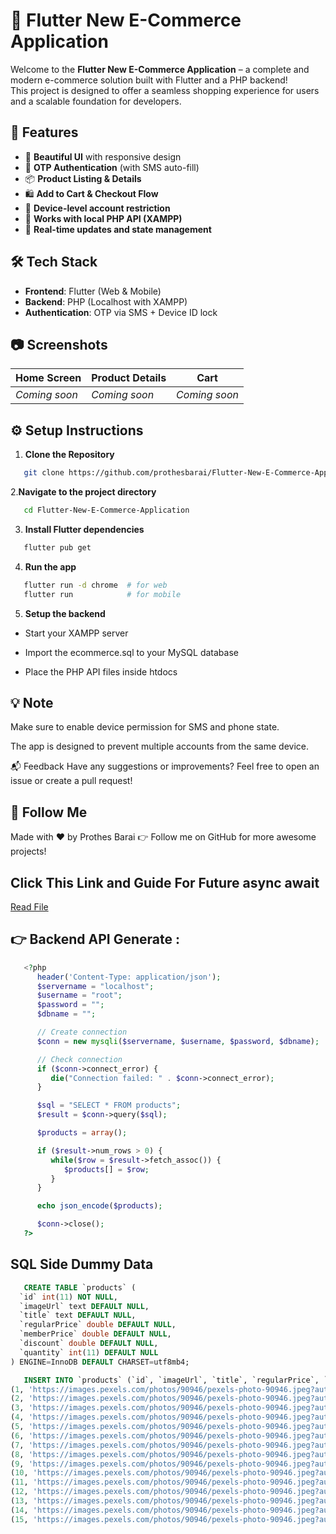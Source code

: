 # 🛒 Flutter New E-Commerce Application

Welcome to the **Flutter New E-Commerce Application** – a complete and modern e-commerce solution built with Flutter and a PHP backend!  
This project is designed to offer a seamless shopping experience for users and a scalable foundation for developers.

## 🚀 Features

- 📱 **Beautiful UI** with responsive design
- 🔐 **OTP Authentication** (with SMS auto-fill)
- 📦 **Product Listing & Details**
- 🛍️ **Add to Cart & Checkout Flow**
- 🔁 **Device-level account restriction**
- 📡 **Works with local PHP API (XAMPP)**
- 🔄 **Real-time updates and state management**

## 🛠️ Tech Stack

- **Frontend**: Flutter (Web & Mobile)
- **Backend**: PHP (Localhost with XAMPP)
- **Authentication**: OTP via SMS + Device ID lock

## 📷 Screenshots

| Home Screen | Product Details | Cart |
|-------------|------------------|------|
| *Coming soon* | *Coming soon* | *Coming soon* |

## ⚙️ Setup Instructions

1. **Clone the Repository**
```bash
   git clone https://github.com/prothesbarai/Flutter-New-E-Commerce-Application.git
```
2.**Navigate to the project directory**
```bash
   cd Flutter-New-E-Commerce-Application
```
3. **Install Flutter dependencies**
```bash
   flutter pub get
```
4. **Run the app**
```bash
   flutter run -d chrome  # for web
   flutter run            # for mobile
```

5. **Setup the backend**

- Start your XAMPP server

- Import the ecommerce.sql to your MySQL database

- Place the PHP API files inside htdocs

## 💡 Note
Make sure to enable device permission for SMS and phone state.

The app is designed to prevent multiple accounts from the same device.

📬 Feedback
Have any suggestions or improvements? Feel free to open an issue or create a pull request!

## 🔗 Follow Me
Made with ❤️ by Prothes Barai
👉 Follow me on GitHub for more awesome projects!


## Click This Link and Guide For Future async await
[Read File](https://github.com/prothesbarai/Flutter-New-E-Commerce-Application/blob/main/Future_Async_Await_Guide_Bangla.md)






## 👉 Backend API Generate :
```php
   <?php
      header('Content-Type: application/json');
      $servername = "localhost";
      $username = "root";
      $password = "";
      $dbname = "";

      // Create connection
      $conn = new mysqli($servername, $username, $password, $dbname);

      // Check connection
      if ($conn->connect_error) {
         die("Connection failed: " . $conn->connect_error);
      }

      $sql = "SELECT * FROM products";
      $result = $conn->query($sql);

      $products = array();

      if ($result->num_rows > 0) {
         while($row = $result->fetch_assoc()) {
            $products[] = $row;
         }
      }

      echo json_encode($products);

      $conn->close();
   ?>

```


## SQL Side Dummy Data 
```sql
   CREATE TABLE `products` (
  `id` int(11) NOT NULL,
  `imageUrl` text DEFAULT NULL,
  `title` text DEFAULT NULL,
  `regularPrice` double DEFAULT NULL,
  `memberPrice` double DEFAULT NULL,
  `discount` double DEFAULT NULL,
  `quantity` int(11) DEFAULT NULL
) ENGINE=InnoDB DEFAULT CHARSET=utf8mb4;
```

```sql
   INSERT INTO `products` (`id`, `imageUrl`, `title`, `regularPrice`, `memberPrice`, `discount`, `quantity`) VALUES
(1, 'https://images.pexels.com/photos/90946/pexels-photo-90946.jpeg?auto=compress&cs=tinysrgb&w=600', 'Product design is the process of creating or improving products to meet user needs and business goals', 100, 90, 10, 5),
(2, 'https://images.pexels.com/photos/90946/pexels-photo-90946.jpeg?auto=compress&cs=tinysrgb&w=600', 'Product design is the process of creating or improving products to meet user needs and business goals', 150, 135, 10, 8),
(3, 'https://images.pexels.com/photos/90946/pexels-photo-90946.jpeg?auto=compress&cs=tinysrgb&w=600', 'Product design is the process of creating or improving products to meet user needs and business goals', 200, 180, 10, 3),
(4, 'https://images.pexels.com/photos/90946/pexels-photo-90946.jpeg?auto=compress&cs=tinysrgb&w=600', 'Product design is the process of creating or improving products to meet user needs and business goals', 120, 110, 8.3, 10),
(5, 'https://images.pexels.com/photos/90946/pexels-photo-90946.jpeg?auto=compress&cs=tinysrgb&w=600', 'Product design is the process of creating or improving products to meet user needs and business goals', 250, 200, 20, 2),
(6, 'https://images.pexels.com/photos/90946/pexels-photo-90946.jpeg?auto=compress&cs=tinysrgb&w=600', 'Product design is the process of creating or improving products to meet user needs and business goals', 300, 270, 10, 7),
(7, 'https://images.pexels.com/photos/90946/pexels-photo-90946.jpeg?auto=compress&cs=tinysrgb&w=600', 'Product design is the process of creating or improving products to meet user needs and business goals', 180, 160, 11.1, 4),
(8, 'https://images.pexels.com/photos/90946/pexels-photo-90946.jpeg?auto=compress&cs=tinysrgb&w=600', 'Product design is the process of creating or improving products to meet user needs and business goals', 220, 210, 4.5, 6),
(9, 'https://images.pexels.com/photos/90946/pexels-photo-90946.jpeg?auto=compress&cs=tinysrgb&w=600', 'Product design is the process of creating or improving products to meet user needs and business goals', 130, 120, 7.7, 9),
(10, 'https://images.pexels.com/photos/90946/pexels-photo-90946.jpeg?auto=compress&cs=tinysrgb&w=600', 'Product design is the process of creating or improving products to meet user needs and business goals', 90, 85, 5.6, 12),
(11, 'https://images.pexels.com/photos/90946/pexels-photo-90946.jpeg?auto=compress&cs=tinysrgb&w=600', 'Product design is the process of creating or improving products to meet user needs and business goals', 140, 130, 7.1, 11),
(12, 'https://images.pexels.com/photos/90946/pexels-photo-90946.jpeg?auto=compress&cs=tinysrgb&w=600', 'Product design is the process of creating or improving products to meet user needs and business goals', 170, 150, 11.8, 1),
(13, 'https://images.pexels.com/photos/90946/pexels-photo-90946.jpeg?auto=compress&cs=tinysrgb&w=600', 'Product design is the process of creating or improving products to meet user needs and business goals', 160, 140, 12.5, 3),
(14, 'https://images.pexels.com/photos/90946/pexels-photo-90946.jpeg?auto=compress&cs=tinysrgb&w=600', 'Product design is the process of creating or improving products to meet user needs and business goals', 190, 175, 7.9, 6),
(15, 'https://images.pexels.com/photos/90946/pexels-photo-90946.jpeg?auto=compress&cs=tinysrgb&w=600', 'Product design is the process of creating or improving products to meet user needs and business goals', 210, 190, 9.5, 5);
```